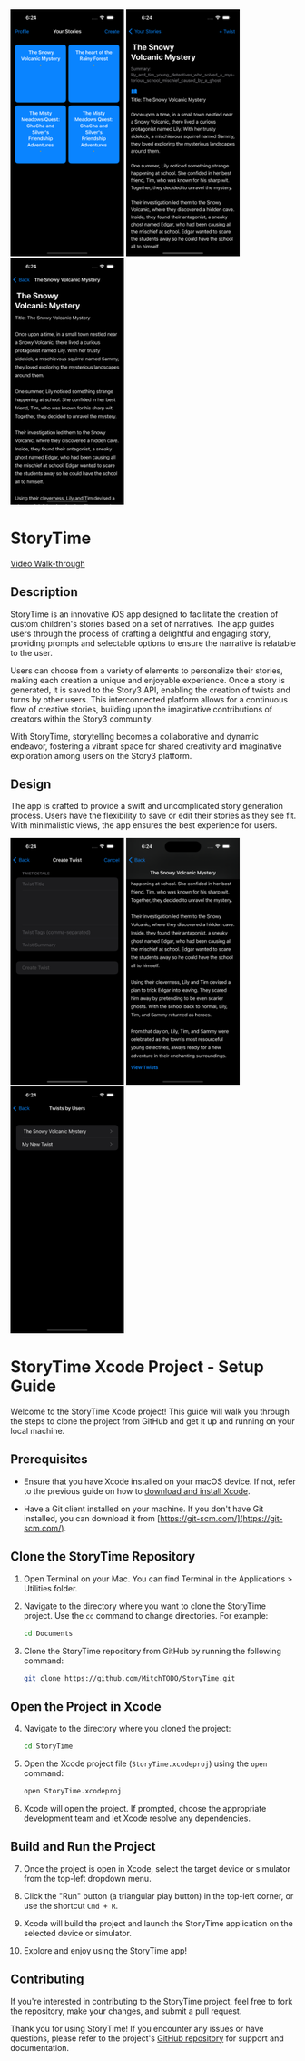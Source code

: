 
<div>
  <img src="readmeAssets/Simulator Screenshot - iPhone 15 - 2024-01-26 at 18.24.23.png" alt="drawing" width="200"/>
  <img src="readmeAssets/Simulator Screenshot - iPhone 15 - 2024-01-26 at 18.24.27.png" alt="drawing" width="200"/>
     <img src="readmeAssets/Simulator Screenshot - iPhone 15 - 2024-01-26 at 18.24.53.png" alt="drawing" width="200"/>

</div>

#  StoryTime

[Video Walk-through](https://youtu.be/nOAIxss4wBw)

## Description 

StoryTime is an innovative iOS app designed to facilitate the creation of custom children's stories based on a set of narratives. The app guides users through the process of crafting a delightful and engaging story, providing prompts and selectable options to ensure the narrative is relatable to the user.

Users can choose from a variety of elements to personalize their stories, making each creation a unique and enjoyable experience. Once a story is generated, it is saved to the Story3 API, enabling the creation of twists and turns by other users. This interconnected platform allows for a continuous flow of creative stories, building upon the imaginative contributions of creators within the Story3 community.

With StoryTime, storytelling becomes a collaborative and dynamic endeavor, fostering a vibrant space for shared creativity and imaginative exploration among users on the Story3 platform.

## Design 

The app is crafted to provide a swift and uncomplicated story generation process. Users have the flexibility to save or edit their stories as they see fit. With minimalistic views, the app ensures the best experience for users.

<div>
    <img src="readmeAssets/Simulator Screenshot - iPhone 15 - 2024-01-26 at 18.24.30.png" alt="drawing" width="200"/>
   <img src="readmeAssets/Simulator Screenshot - iPhone 15 - 2024-01-26 at 18.24.48.png" alt="drawing" width="200"/>
   <img src="readmeAssets/Simulator Screenshot - iPhone 15 - 2024-01-26 at 18.24.50.png" alt="drawing" width="200"/>
</div>

# StoryTime Xcode Project - Setup Guide

Welcome to the StoryTime Xcode project! This guide will walk you through the steps to clone the project from GitHub and get it up and running on your local machine.

## Prerequisites

- Ensure that you have Xcode installed on your macOS device. If not, refer to the previous guide on how to [download and install Xcode](#downloading-xcode).

- Have a Git client installed on your machine. If you don't have Git installed, you can download it from [https://git-scm.com/](https://git-scm.com/).

## Clone the StoryTime Repository

1. Open Terminal on your Mac. You can find Terminal in the Applications > Utilities folder.

2. Navigate to the directory where you want to clone the StoryTime project. Use the `cd` command to change directories. For example:
   ```bash
   cd Documents
   ```

3. Clone the StoryTime repository from GitHub by running the following command:
   ```bash
   git clone https://github.com/MitchTODO/StoryTime.git
   ```

## Open the Project in Xcode

4. Navigate to the directory where you cloned the project:
   ```bash
   cd StoryTime
   ```

5. Open the Xcode project file (`StoryTime.xcodeproj`) using the `open` command:
   ```bash
   open StoryTime.xcodeproj
   ```

6. Xcode will open the project. If prompted, choose the appropriate development team and let Xcode resolve any dependencies.

## Build and Run the Project

7. Once the project is open in Xcode, select the target device or simulator from the top-left dropdown menu.

8. Click the "Run" button (a triangular play button) in the top-left corner, or use the shortcut `Cmd + R`.

9. Xcode will build the project and launch the StoryTime application on the selected device or simulator.

10. Explore and enjoy using the StoryTime app!

## Contributing

If you're interested in contributing to the StoryTime project, feel free to fork the repository, make your changes, and submit a pull request.

Thank you for using StoryTime! If you encounter any issues or have questions, please refer to the project's [GitHub repository](https://github.com/MitchTODO/StoryTime) for support and documentation.






